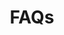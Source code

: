 ---
type: about
cascade:
  headless: true
description: |
  Frequently Asked Questions
show_header: true
sidebar_left: false
title: FAQs
---